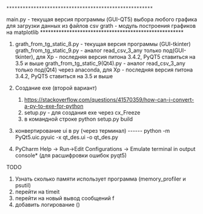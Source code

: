 ﻿    ******************************************************
main.py - текущая версия программы (GUI-QT5) выбора любого графика для загрузки данных из файлов csv
grath - модуль построения графиков на matplotlib
    ******************************************************


1.  grath_from_tg_static_8.py - текущая версия программы (GUI-tkinter)
    grath_from_tg_static_9.py - аналог read_csv_3_any только под(GUI-tkinter), для Xp - последняя версия питона 3.4.2, PyQT5 ставиться на 3.5 и выше
    grath_from_tg_static_9(Qt4).py - аналог read_csv_3_any только под(Qt4) через anaconda, для Xp - последняя версия питона 3.4.2, PyQT5 ставиться на 3.5 и выше

2.  Создание exe (второй вариант)
    1. https://stackoverflow.com/questions/41570359/how-can-i-convert-a-py-to-exe-for-python
    1. setup.py - для создания exe через cx_Freeze
    2. в командной строке         python setup.py build


3. конвертирование ui в py (через терминал) ------ python -m PyQt5.uic.pyuic -x qt_des.ui -o qt_des.py


4. PyCharm 
Help -> Run->Edit Configurations -> Emulate terminal in output console* (для расшифровки ошибок  pyqt5)



TODO
1. Узнать сколько памяти использует программа (memory_profiler и psutil)
2. перейти на timeit
3. перейти на новый вывод сообщений f
4. добавить логирование ()




